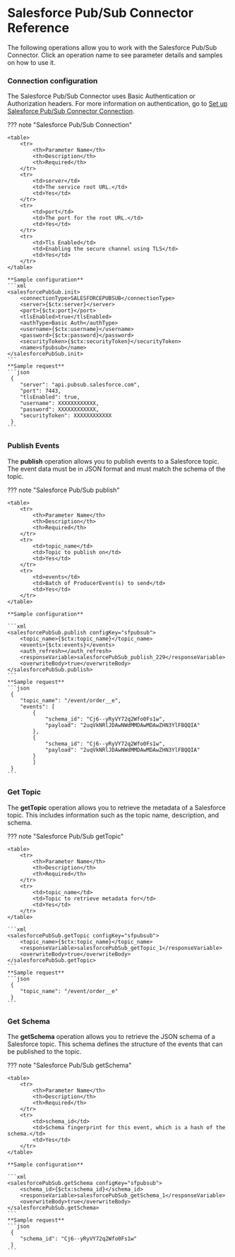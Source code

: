 # Salesforce Pub/Sub Connector Reference


The following operations allow you to work with the Salesforce Pub/Sub Connector. Click an operation name to see parameter details and samples on how to use it.


### Connection configuration


The Salesforce Pub/Sub Connector uses  Basic Authentication or Authorization headers. For more information on authentication, go to [Set up Salesforce Pub/Sub Connector Connection]({{base_path}}/reference/connectors/salesforce-pubsub-connector/sf-pubsub-configuration/).


??? note "Salesforce Pub/Sub Connection"

    <table>
        <tr>
            <th>Parameter Name</th>
            <th>Description</th>
            <th>Required</th>
        </tr>
        <tr>
            <td>server</td>
            <td>The service root URL.</td>
            <td>Yes</td>
        </tr>
        <tr>
            <td>port</td>
            <td>The port for the root URL.</td>
            <td>Yes</td>
        </tr>
        <tr>
            <td>Tls Enabled</td>
            <td>Enabling the secure channel using TLS</td>
            <td>Yes</td>
        </tr>
    </table>

    **Sample configuration**
    ```xml
    <salesforcePubSub.init>
        <connectionType>SALESFORCEPUBSUB</connectionType>
        <server>{$ctx:server}</server>
        <port>{$ctx:port}</port>
        <tlsEnabled>true</tlsEnabled>
        <authType>Basic Auth</authType>
        <username>{$ctx:username}</username>
        <password>{$ctx:password}</password>
        <securityToken>{$ctx:securityToken}</securityToken>
        <name>sfpubsub</name>
    </salesforcePubSub.init>
    ```
    **Sample request**
    ```json
     {
        "server": "api.pubsub.salesforce.com",
        "port": 7443,
        "tlsEnabled": true,
        "username": XXXXXXXXXXXX,
        "password": XXXXXXXXXXXX,
        "securityToken": XXXXXXXXXXXX
     }
    ```

### Publish Events


The **publish** operation allows you to publish events to a Salesforce topic. The event data must be in JSON format and must match the schema of the topic.


??? note "Salesforce Pub/Sub publish"

    <table>
        <tr>
            <th>Parameter Name</th>
            <th>Description</th>
            <th>Required</th>
        </tr>
        <tr>
            <td>topic_name</td>
            <td>Topic to publish on</td>
            <td>Yes</td>
        </tr>
        <tr>
            <td>events</td>
            <td>Batch of ProducerEvent(s) to send</td>
            <td>Yes</td>
        </tr>
    </table>
    
    **Sample configuration**

    ```xml
    <salesforcePubSub.publish configKey="sfpubsub">
        <topic_name>{$ctx:topic_name}</topic_name>
        <events>{$ctx:events}</events>
        <auth_refresh></auth_refresh>
        <responseVariable>salesforcePubSub_publish_229</responseVariable>
        <overwriteBody>true</overwriteBody>
    </salesforcePubSub.publish>
    ```
    **Sample request**
    ```json
     {
        "topic_name": "/event/order__e",
        "events": [
            {
                "schema_id": "Cj6--yRyVY72q2Wfo0Fs1w",
                "payload": "2uqVkNRlJDAwNWdMMDAwMDAwZHN3YlFBQQIA"
            },
            {
                "schema_id": "Cj6--yRyVY72q2Wfo0Fs1w",
                "payload": "2uqVkNRlJDAwNWdMMDAwMDAwZHN3YlFBQQIA"
            }
            ]
     }
    ```

### Get Topic

The **getTopic** operation allows you to retrieve the metadata of a Salesforce topic. This includes information such as the topic name, description, and schema.

??? note "Salesforce Pub/Sub getTopic"

    <table>
        <tr>
            <th>Parameter Name</th>
            <th>Description</th>
            <th>Required</th>
        </tr>
        <tr>
            <td>topic_name</td>
            <td>Topic to retrieve metadata for</td>
            <td>Yes</td>
        </tr>
    </table>

    ```xml
    <salesforcePubSub.getTopic configKey="sfpubsub">
        <topic_name>{$ctx:topic_name}</topic_name>
        <responseVariable>salesforcePubSub_getTopic_1</responseVariable>
        <overwriteBody>true</overwriteBody>
    </salesforcePubSub.getTopic>
    ```
    **Sample request**
    ```json
     {
        "topic_name": "/event/order__e"
     }
    ```
### Get Schema

The **getSchema** operation allows you to retrieve the JSON schema of a Salesforce topic. This schema defines the structure of the events that can be published to the topic.


??? note "Salesforce Pub/Sub getSchema"

    <table>
        <tr>
            <th>Parameter Name</th>
            <th>Description</th>
            <th>Required</th>
        </tr>
        <tr>
            <td>schema_id</td>
            <td>Schema fingerprint for this event, which is a hash of the schema.</td>
            <td>Yes</td>
        </tr>
    </table>

    **Sample configuration**

    ```xml
    <salesforcePubSub.getSchema configKey="sfpubsub">
        <schema_id>{$ctx:schema_id}</schema_id>
        <responseVariable>salesforcePubSub_getSchema_1</responseVariable>
        <overwriteBody>true</overwriteBody>
    </salesforcePubSub.getSchema>
    ```
    **Sample request**
    ```json
     { 
        "schema_id": "Cj6--yRyVY72q2Wfo0Fs1w"
     }
    ```
